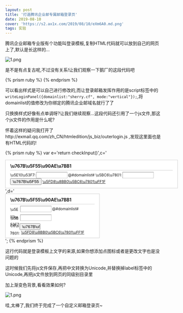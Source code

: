 ```yaml
---
layout: post
title: '打造腾讯企业邮专属邮箱登录页'
date: 2019-08-10
cover: 'https://s2.ax1x.com/2019/08/10/eXm6A0.md.png'
tags: 实验
---
```


腾讯企业邮箱专业版有个功能叫登录模板,复制HTML代码就可以放到自己的网页上了,默认是长这样的...

![1.png](https://s2.ax1x.com/2019/08/10/eXkghQ.png)

是不是有点复古呢,不过没有关系!让我们观察一下鹅厂的这段代码吧

{% prism ruby %}
    <style>
    .bizmail_loginpanel{font-size:12px;width:300px;height:auto;border:1px solid #cccccc;background:#ffffff;}
    .bizmail_LoginBox{padding:10px 15px;}
    .bizmail_loginpanel h3{padding-bottom:5px;margin:0 0 5px 0;border-bottom:1px solid #cccccc;font-size:14px;}
    .bizmail_loginpanel form{margin:0;padding:0;}
    .bizmail_loginpanel input.text{font-size:12px;width:100px;height:20px;margin:0 2px;border:1px solid #C3C3C3;border-color:#7C7C7C #C3C3C3 #C3C3C3 #9A9A9A;}
    .bizmail_loginpanel .bizmail_column{height:28px;}
    .bizmail_loginpanel .bizmail_column label{display:block;float:left;width:30px;height:24px;line-height:24px;font-size:12px;}
    .bizmail_loginpanel .bizmail_column .bizmail_inputArea{float:left;width:240px;}
    .bizmail_loginpanel .bizmail_column span{font-size:12px;word-wrap:break-word;margin-left: 2px;line-height:200%;}
    .bizmail_loginpanel .bizmail_SubmitArea{margin-left:30px;clear:both;}
    .bizmail_loginpanel .bizmail_SubmitArea a{font-size:12px;margin-left:5px;}
    .bizmail_loginpanel select{width:110px;height:20px;margin:0 2px;}
    </style>
    <script type="text/javascript" src="http://exmail.qq.com/zh_CN/htmledition/js_biz/outerlogin.js"  charset="gb18030"></script>
    <script type="text/javascript">
    writeLoginPanel({domainlist:"sherry.cf", mode:"vertical"});
    </script>
{% endprism %}

可以看出样式是可以自己进行修改的,而让登录邮箱发挥作用的是script标签中的`writeLoginPanel({domainlist:"sherry.cf", mode:"vertical"});`,将domainlist的值修改为你绑定的腾讯企业邮域名就行了了

只换换样式好像有点单调呀?让我们继续观察...这段代码还引用了一个js文件,那这个js文件的作用是什么呢?

怀着这样的疑问我打开了http://exmail.qq.com/zh_CN/htmledition/js_biz/outerlogin.js ,发现这里面也是有HTML代码的!

{% prism ruby %}
var e='return checkInput()',c='<div id="divLoginpanelHor" class="bizmail_loginpanel" style="width:550px;"><div class="bizmail_LoginBox"><h3>\u767B\u5F55\u90AE\u7BB1</h3><form name="form1" action="https://exmail.qq.com/cgi-bin/login" target="_blank" method="post" onsubmit="'+e+'"><input type="hidden" name="firstlogin" value="false" /><input type="hidden" name="errtemplate" value="dm_loginpage" /><input type="hidden" name="aliastype" value="other" /><input type="hidden" name="dmtype" value="bizmail" /><input type="hidden" name="p" value="" /><label>\u5E10\u53F7:</label><input type="text" name="uin" class="text" value="" />@#domainlist#<label>&nbsp;\u5BC6\u7801:</label><input type="password" name="pwd" class="text" value="" /><input type="submit" class="" name="" value="\u767B\u5F55" />&nbsp;<a href="https://exmail.qq.com/cgi-bin/readtemplate?check=false&t=biz_rf_portal#recovery" target="_blank">\u5FD8\u8BB0\u5BC6\u7801\uFF1F</a></form></div></div>',d='<div id="divLoginpanelVer" class="bizmail_loginpanel"><div class="bizmail_LoginBox"><h3>\u767B\u5F55\u90AE\u7BB1</h3><form name="form1" action="https://exmail.qq.com/cgi-bin/login" target="_blank" method="post" onsubmit="'+e+'"><input type="hidden" name="firstlogin" value="false" /><input type="hidden" name="errtemplate" value="dm_loginpage" /><input type="hidden" name="aliastype" value="other" /><input type="hidden" name="dmtype" value="bizmail" /><input type="hidden" name="p" value="" /><div class="bizmail_column"><label>\u5E10\u53F7:</label><div class="bizmail_inputArea"><input type="text" name="uin" class="text" value="" />@#domainlist#</div></div><div class="bizmail_column"><label>\u5BC6\u7801:</label><div class="bizmail_inputArea"><input type="password" name="pwd" class="text" value="" /></div></div><div class="bizmail_SubmitArea"><input type="submit" class="" name="" style="width:66px;" value="\u767B\u5F55" /><a href="https://exmail.qq.com/cgi-bin/readtemplate?check=false&t=biz_rf_portal#recovery" target="_blank">\u5FD8\u8BB0\u5BC6\u7801\uFF1F</a></div></form></div></div>';
{% endprism %}

这行代码就是登录模板上文字的来源,如果你想添加点图标或者是更改文字也是没问题的

这时候我们先将js文件保存,再把中文转换为Unicode,并替换掉label标签中的Unicode,再把js文件放到网页的同级别目录里

加上渐变色背景,看看效果如何?

![1.png](https://s2.ax1x.com/2019/08/10/eXm6A0.md.png)

哇,太棒了,我们终于完成了一个自定义邮箱登录页~
